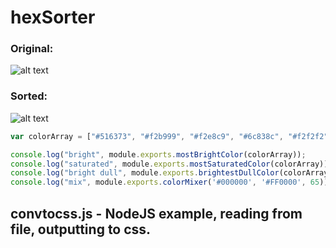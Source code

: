 # hexSorter

### Original:
![alt text](https://raw.githubusercontent.com/dagthomas/hexSorter/master/images/unsorted_hexSorter.png "Unsorted Color Array")

### Sorted:
![alt text](https://raw.githubusercontent.com/dagthomas/hexSorter/master/images/sorted_hexSorter.png "Sorted Color Array")


```javascript
var colorArray = ["#516373", "#f2b999", "#f2e8c9", "#6c838c", "#f2f2f2"];

console.log("bright", module.exports.mostBrightColor(colorArray));
console.log("saturated", module.exports.mostSaturatedColor(colorArray));
console.log("bright dull", module.exports.brightestDullColor(colorArray));
console.log("mix", module.exports.colorMixer('#000000', '#FF0000', 65));

```

## convtocss.js - NodeJS example, reading from file, outputting to css.